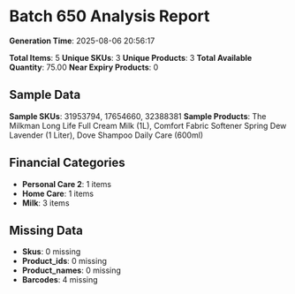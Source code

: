 # Batch 650 Analysis Report

**Generation Time**: 2025-08-06 20:56:17

**Total Items**: 5
**Unique SKUs**: 3
**Unique Products**: 3
**Total Available Quantity**: 75.00
**Near Expiry Products**: 0

## Sample Data
**Sample SKUs**: 31953794, 17654660, 32388381
**Sample Products**: The Milkman Long Life Full Cream Milk (1L), Comfort Fabric Softener Spring Dew Lavender (1 Liter), Dove Shampoo Daily Care (600ml)

## Financial Categories
- **Personal Care 2**: 1 items
- **Home Care**: 1 items
- **Milk**: 3 items

## Missing Data
- **Skus**: 0 missing
- **Product_ids**: 0 missing
- **Product_names**: 0 missing
- **Barcodes**: 4 missing
